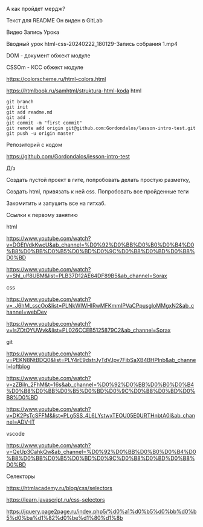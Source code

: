 А как пройдет мердж?

Текст для README 
Он виден в GitLab

Видео Запись Урока

Вводный урок html-css-20240222_180129-Запись собрания 1.mp4

DOM - документ обжект модуле

CSSOm - КСС обжект модуле

https://colorscheme.ru/html-colors.html

https://htmlbook.ru/samhtml/struktura-html-koda html

    git branch
    git init
    git add readme.md
    git add .
    git commit -m "first commit"
    git remote add origin git@github.com:Gordondalos/lesson-intro-test.git
    git push -u origin master



Репозиторий с кодом



https://github.com/Gordondalos/lesson-intro-test







Д/з

Создать пустой проект в гите, попробовать делать простую разметку,

Создать html, привязать к ней css.
Попробовать все пройденные теги

Закомитить и запушить все на гитхаб.







Ссылки к первому занятию



html

https://www.youtube.com/watch?v=DOEtVdkKwcU&ab_channel=%D0%92%D0%BB%D0%B0%D0%B4%D0%B8%D0%BB%D0%B5%D0%BD%D0%9C%D0%B8%D0%BD%D0%B8%D0%BD

https://www.youtube.com/watch?v=Shl_ulf8UBM&list=PLB37D12AE64DF89B5&ab_channel=Sorax



css

https://www.youtube.com/watch?v=_J6hMLsscOo&list=PLNkWIWHIRwMFKmmIPVaCPpusgloMMgxN2&ab_channel=webDev



https://www.youtube.com/watch?v=IsZDtOYUWvk&list=PL026CCEB5125879C2&ab_channel=Sorax





git

https://www.youtube.com/watch?v=PEKN8NtBDQ0&list=PLY4rE9dstrJyTdVJpv7FibSaXB4BHPInb&ab_channel=loftblog

https://www.youtube.com/watch?v=zZBiln_2FhM&t=16s&ab_channel=%D0%92%D0%BB%D0%B0%D0%B4%D0%B8%D0%BB%D0%B5%D0%BD%D0%9C%D0%B8%D0%BD%D0%B8%D0%BD

https://www.youtube.com/watch?v=DK2PsTcSFFM&list=PLg5SS_4L6LYstwxTEOU05E0URTHnbtA0l&ab_channel=ADV-IT





vscode

https://www.youtube.com/watch?v=QeUp3CahkQw&ab_channel=%D0%92%D0%BB%D0%B0%D0%B4%D0%B8%D0%BB%D0%B5%D0%BD%D0%9C%D0%B8%D0%BD%D0%B8%D0%BD



Селекторы

https://htmlacademy.ru/blog/css/selectors

https://learn.javascript.ru/css-selectors

https://jquery.page2page.ru/index.php5/%d0%a1%d0%b5%d0%bb%d0%b5%d0%ba%d1%82%d0%be%d1%80%d1%8b 

 

